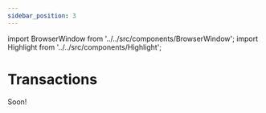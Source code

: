 ```yaml
---
sidebar_position: 3
---
```


import BrowserWindow from '../../src/components/BrowserWindow';
import Highlight from '../../src/components/Highlight';

# Transactions

Soon!
